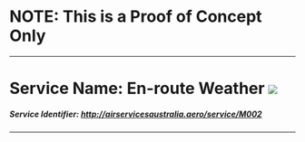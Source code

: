 
# NOTE: This is a Proof of Concept Only
---
# Service Name: En-route Weather ![](https://img.icons8.com/clouds/100/000000/windsock.png)
##### Service Identifier: http://airservicesaustralia.aero/service/M002
---